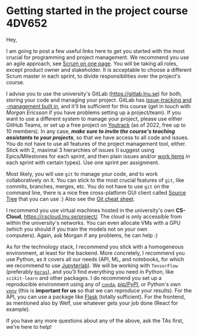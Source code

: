 # Getting started in the project course 4DV652

Hey,

I am going to post a few useful links here to get you started with the most crucial for programming and project management. We recommend you use an agile approach, see [Scrum on one page](https://web.archive.org/web/20210504202406/https://scrum-master.de/files/Scrum_on_1_page.pdf). You will be taking all roles, except product owner and stakeholder. It is acceptable to choose a different Scrum master in each sprint, to divide responsibilities over the project's course.

I advise you to use the university's GitLab (<https://gitlab.lnu.se>) for both, storing your code and managing your project. GitLab has [issue-tracking and -management built in](https://web.archive.org/web/20211128185556/https://docs.gitlab.com/ee/topics/plan_and_track.html), and it'll be sufficient for this course (get in touch with *Morgan Ericsson* if you have problems setting up a project/team). If you want to use a different system to manage your project, please use either GitHub Teams, or set up a free project on [Youtrack](https://www.jetbrains.com/youtrack/download/get_youtrack.html#section=incloud) (as of 2022, free up to 10 members). In any case, ***make sure to invite the course's teaching assistants to your projects***, so that we have access to all code and issues. You do not have to use all features of the project management tool, either. Stick with 2, maximal 3 hierarchies of issues (I suggest using Epics/Milestones for each sprint, and then plain issues and/or [work items](https://web.archive.org/web/20211128195953/https://docs.gitlab.com/ee/development/work_items.html) in each sprint with certain types). Use one sprint per assignment.

Most likely, you will use `git` to manage your code, and to work collaboratively on it. You can stick to the most crucial features of `git`, like commits, branches, merges, etc. You do not have to use `git` on the command line, there is a nice free cross-platform GUI client called [Source Tree](https://web.archive.org/web/20220117140501/https://www.sourcetreeapp.com/) that you can use :) Also see the [Git cheat sheet](https://web.archive.org/web/20211102141257/https://education.github.com/git-cheat-sheet-education.pdf).

I recommend you use virtual machines hosted in the university's own **CS-Cloud**, <https://cscloud.lnu.se/project/>. The cloud is only accessible from within the university's networks. You can even allocate VMs with a GPU (which you should if you train the models not on your own computers). Again, ask Morgan if any problems, he can help :)

As for the technology stack, I recommend you stick with a homogeneous environment, at least for the backend. More concretely, I recommend you use Python, as it covers all our needs (API, ML, and notebooks, for which we recommend to use [Jupyterlab](https://web.archive.org/web/20220119112150/https://github.com/jupyterlab/jupyterlab)). We will be working with `TensorFlow` (preferably [`Keras`](https://keras.io/)), and you'll find everything you need in Python, like `scikit-learn` and other packages. I do recommend you set up a reproducible environment using any of [`conda`](https://web.archive.org/web/20211226173230/https://docs.conda.io/en/latest/), [pip/PyPI](https://web.archive.org/web/20220118080050/https://pypi.org/project/pip/), or Python's own [`venv`](https://web.archive.org/web/20220104220745/https://docs.python.org/3/library/venv.html) (this is **important for us** so that we can reproduce your results). For the API, you can use
a package like
[Flask](https://web.archive.org/web/20220119083403/https://flask.palletsprojects.com/en/2.0.x/quickstart/) (totally
sufficient). For the frontend, as mentioned also by Welf, use whatever gets your job done (React for example).

If you have any more questions about any of the above, ask the TAs first, we're here to help!
